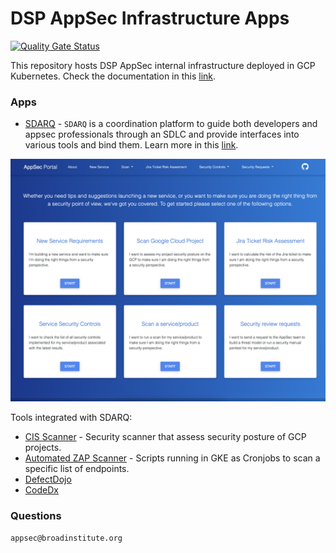 # DSP AppSec Infrastructure Apps

[![Quality Gate Status](https://sonarcloud.io/api/project_badges/measure?project=broadinstitute_dsp-appsec-infrastructure-apps&metric=alert_status)](https://sonarcloud.io/summary/new_code?id=broadinstitute_dsp-appsec-infrastructure-apps)

This repository hosts DSP AppSec internal infrastructure deployed in GCP Kubernetes.
Check the documentation in this [link](https://broadinstitute.github.io/dsp-appsec-infrastructure-apps/). 

### Apps

- [SDARQ](sdarq) - `SDARQ` is a coordination platform to guide both developers and appsec professionals through an SDLC and provide interfaces into various tools and bind them.  Learn more in this [link](https://broadinstitute.github.io/dsp-appsec-infrastructure-apps/docs/sdarq).
<img src="https://github.com/broadinstitute/dsp-appsec-infrastructure-apps/blob/sdarq-jtra-improvement/sdarq/frontend/src/assets/sdarq_app.png">

Tools integrated with SDARQ:
- [CIS Scanner](cis) - Security scanner that assess security posture of GCP projects. 
- [Automated ZAP Scanner](zap) - Scripts running in GKE as Cronjobs to scan a specific list of endpoints.
- [DefectDojo](defectdojo)
- [CodeDx](codedx)

### Questions
`appsec@broadinstitute.org`


